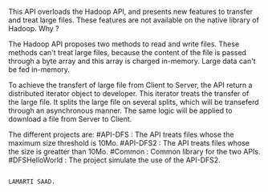 


This API overloads the Hadoop API, and presents new features to transfer and treat large files. 
These features are not available on the native library of Hadoop. Why ?

The Hadoop API proposes two methods to read and write files. These methods can't treat large files, because 
the content of the file is passed through a byte array and this array is charged in-memory. Large data can't be 
fed in-memory.

To achieve the transfert of large file from Client to Server, the API return a distributed iterator object to developer. 
This iterator treats the transfer of the large file. It splits the large file on several splits, which will be transeferd 
through an asynchronous manner. The same logic will be applied to download a file from Server to Client.

The different projects are:
#API-DFS       : The API treats files whose the maximum size threshold is 10Mo.
#API-DFS2      : The API treats files whose the size is greatter than 10Mo.
#Common        : Common library for the two APIs.
#DFSHelloWorld : The project simulate the use of the API-DFS2.


                                                                                                                LAMARTI SAAD.
